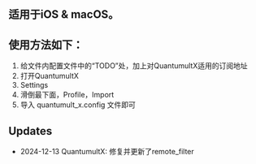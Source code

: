 ## 适用于iOS & macOS。

## 使用方法如下：

1. 给文件内配置文件中的“TODO”处，加上对QuantumultX适用的订阅地址
2. 打开QuantumultX
3. Settings
4. 滑倒最下面，Profile，Import
5. 导入 quantumult_x.config 文件即可

## Updates

- 2024-12-13 QuantumultX: 修复并更新了remote_filter
